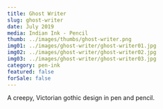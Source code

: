 ```yaml
---
title: Ghost Writer
slug: ghost-writer
date: July 2019
media: Indian Ink - Pencil
thumb: ../images/thumbs/ghost-writer.png
img01: ../images/ghost-writer/ghost-writer01.jpg
img02: ../images/ghost-writer/ghost-writer02.jpg
img03: ../images/ghost-writer/ghost-writer03.jpg
category: pen-ink
featured: false
forSale: false
---
```


A creepy, Victorian gothic design in pen and pencil.